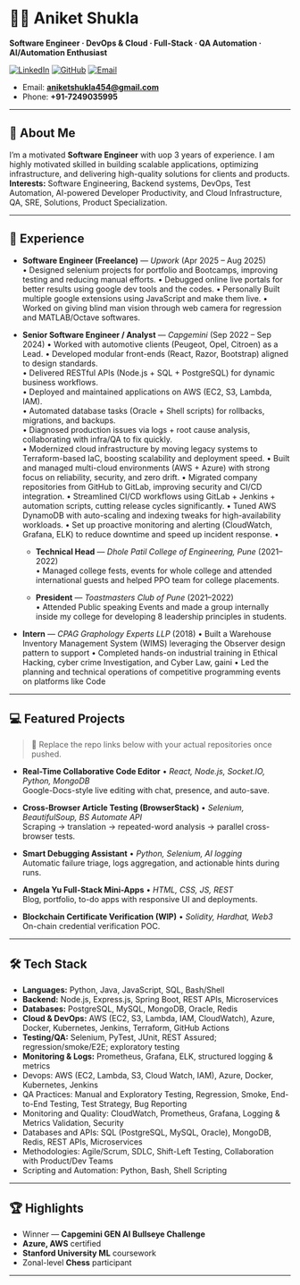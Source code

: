 # 👨‍💻 Aniket Shukla

**Software Engineer · DevOps & Cloud · Full-Stack · QA Automation · AI/Automation Enthusiast**

[![LinkedIn](https://img.shields.io/badge/LinkedIn-Aniket%20Shukla-blue?logo=linkedin)](https://www.linkedin.com/in/shukla-aniket/)
[![GitHub](https://img.shields.io/badge/GitHub-AniketShukla03-black?logo=github)](https://github.com/AniketShukla03)
[![Email](https://img.shields.io/badge/Email-aniketshukla454%40gmail.com-red?logo=gmail)](mailto:aniketshukla454@gmail.com)
- Email: **aniketshukla454@gmail.com**  
- Phone: **+91-7249035995**

---

## 🚀 About Me

I’m a motivated **Software Engineer** with uop 3 years of experience. I am highly motivated skilled in building scalable applications, optimizing infrastructure, and delivering high-quality solutions for clients and products.
**Interests:** Software Engineering, Backend systems, DevOps, Test Automation, AI-powered Developer Productivity, and Cloud Infrastructure, QA, SRE, Solutions, Product Specialization.

---

## 🏢 Experience

- **Software Engineer (Freelance)** — *Upwork* (Apr 2025 – Aug 2025)  
 • Designed selenium projects for portfolio and Bootcamps, improving testing and reducing manual efforts.
 • Debugged online live portals for better results using google dev tools and the codes.
 • Personally Built multiple google extensions using JavaScript and make them live.
 • Worked on giving blind man vision through web camera for regression and MATLAB/Octave softwares.

- **Senior Software Engineer / Analyst** — *Capgemini* (Sep 2022 – Sep 2024)
  • Worked with automotive clients (Peugeot, Opel, Citroen) as a Lead.
  •  Developed modular front-ends (React, Razor, Bootstrap) aligned to design standards.  
  • Delivered RESTful APIs (Node.js + SQL + PostgreSQL) for dynamic business workflows.  
  • Deployed and maintained applications on AWS (EC2, S3, Lambda, IAM).  
  • Automated database tasks (Oracle + Shell scripts) for rollbacks, migrations, and backups.  
  • Diagnosed production issues via logs + root cause analysis, collaborating with infra/QA to fix quickly.  
  • Modernized cloud infrastructure by moving legacy systems to Terraform-based IaC, boosting scalability and deployment speed.
  • Built and managed multi-cloud environments (AWS + Azure) with strong focus on reliability, security, and zero drift.
  • Migrated company repositories from GitHub to GitLab, improving security and CI/CD integration.
  • Streamlined CI/CD workflows using GitLab + Jenkins + automation scripts, cutting release cycles significantly.
  • Tuned AWS DynamoDB with auto-scaling and indexing tweaks for high-availability workloads.
  • Set up proactive monitoring and alerting (CloudWatch, Grafana, ELK) to reduce downtime and speed up incident response.
  •

  - **Technical Head** — *Dhole Patil College of Engineering, Pune* (2021–2022)  
  • Managed college fests, events for whole college and attended international guests and helped PPO team for college placements.

  - **President** — *Toastmasters Club of Pune* (2021–2022)  
  • Attended Public speaking Events and made a group internally inside my college for developing 8 leadership principles in students.

- **Intern** — *CPAG Graphology Experts LLP* (2018)
  • Built a Warehouse Inventory Management System (WIMS) leveraging the Observer design pattern to support
  • Completed hands-on industrial training in Ethical Hacking, cyber crime Investigation, and Cyber Law, gaini
  • Led the planning and technical operations of competitive programming events on platforms like Code
---

## 💻 Featured Projects

> 🔗 Replace the repo links below with your actual repositories once pushed.

- **Real-Time Collaborative Code Editor** • *React, Node.js, Socket.IO, Python, MongoDB*  
  Google-Docs-style live editing with chat, presence, and auto-save.  
  

- **Cross-Browser Article Testing (BrowserStack)** • *Selenium, BeautifulSoup, BS Automate API*  
  Scraping → translation → repeated-word analysis → parallel cross-browser tests.  
  
- **Smart Debugging Assistant** • *Python, Selenium, AI logging*  
  Automatic failure triage, logs aggregation, and actionable hints during runs.  
  
- **Angela Yu Full-Stack Mini-Apps** • *HTML, CSS, JS, REST*  
  Blog, portfolio, to-do apps with responsive UI and deployments.  
  
- **Blockchain Certificate Verification (WIP)** • *Solidity, Hardhat, Web3*  
  On-chain credential verification POC.  
  
---

## 🛠️ Tech Stack

- **Languages:** Python, Java, JavaScript, SQL, Bash/Shell  
- **Backend:** Node.js, Express.js, Spring Boot, REST APIs, Microservices  
- **Databases:** PostgreSQL, MySQL, MongoDB, Oracle, Redis  
- **Cloud & DevOps:** AWS (EC2, S3, Lambda, IAM, CloudWatch), Azure, Docker, Kubernetes, Jenkins, Terraform, GitHub Actions  
- **Testing/QA:** Selenium, PyTest, JUnit, REST Assured; regression/smoke/E2E; exploratory testing  
- **Monitoring & Logs:** Prometheus, Grafana, ELK, structured logging & metrics
- Devops: AWS (EC2, Lambda, S3, Cloud Watch, IAM), Azure, Docker, Kubernetes, Jenkins
- QA Practices: Manual and Exploratory Testing, Regression, Smoke, End-to-End Testing, Test Strategy, Bug Reporting
- Monitoring and Quality: CloudWatch, Prometheus, Grafana, Logging & Metrics Validation, Security
- Databases and APIs: SQL (PostgreSQL, MySQL, Oracle), MongoDB, Redis, REST APIs, Microservices
- Methodologies: Agile/Scrum, SDLC, Shift-Left Testing, Collaboration with Product/Dev Teams
- Scripting and Automation: Python, Bash, Shell Scripting

---

## 🏆 Highlights

- Winner — **Capgemini GEN AI Bullseye Challenge**  
- **Azure, AWS** certified  
- **Stanford University ML** coursework  
- Zonal-level **Chess** participant

---
